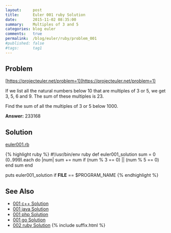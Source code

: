```yaml
---
layout:     post
title:      Euler 001 ruby Solution
date:       2015-11-02 08:35:00
summary:    Multiples of 3 and 5
categories: blog euler
comments:   true
permalink:  /blog/euler/ruby/problem_001
#published: false
#tags:      tag1
---
```


## Problem

[https://projecteuler.net/problem=1](https://projecteuler.net/problem=1)

If we list all the natural numbers below 10 that are multiples of 3 or 5, we get 3, 5, 6 and 9. The sum of these multiples is 23.

Find the sum of all the multiples of 3 or 5 below 1000.

**Answer:** 233168

## Solution

[euler001.rb](https://gitlab.com/tvarley/euler/blob/master/ruby/lib/euler001.rb)

{% highlight ruby %}
#!/usr/bin/env ruby
def euler001_solution
  sum = 0
  (0..999).each do |num|
    sum += num if (num % 3 == 0) || (num % 5 == 0)
  end
  sum
end

puts euler001_solution if __FILE__ == $PROGRAM_NAME
{% endhighlight %}

## See Also
* [001 c++ Solution]({{site.baseurl}}/blog/euler/cpp/problem_001)
* [001 java Solution]({{site.baseurl}}/blog/euler/java/problem_001)
* [001 php Solution]({{site.baseurl}}/blog/euler/php/problem_001)
* [001 go Solution]({{site.baseurl}}/blog/euler/go/problem_001)
* [002 ruby Solution]({{site.baseurl}}/blog/euler/ruby/problem_002)
{% include suffix.html %}

